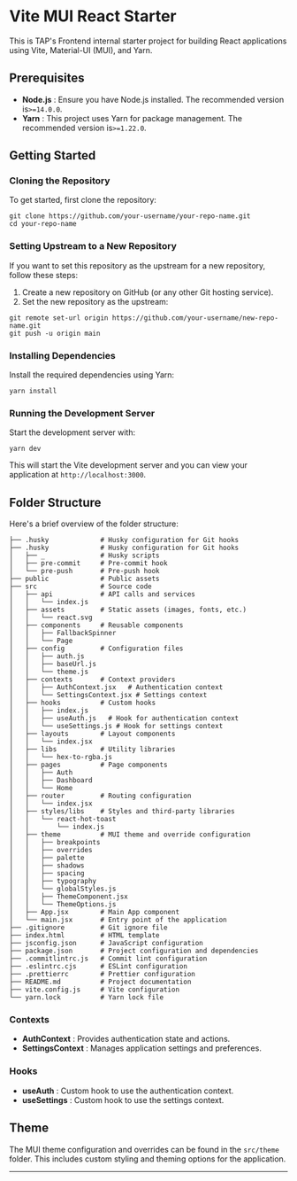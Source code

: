 # Vite MUI React Starter

This is TAP's Frontend internal starter project for building React applications using Vite, Material-UI (MUI), and Yarn.

## Prerequisites

* **Node.js** : Ensure you have Node.js installed. The recommended version is`>=14.0.0`.
* **Yarn** : This project uses Yarn for package management. The recommended version is`>=1.22.0`.

## Getting Started

### Cloning the Repository

To get started, first clone the repository:

<pre><div class="overflow-y-auto p-4" dir="ltr"><code class="!whitespace-pre hljs language-sh">git <span class="hljs-built_in">clone</span> https://github.com/your-username/your-repo-name.git
<span class="hljs-built_in">cd</span> your-repo-name
</code></div></div></pre>

### Setting Upstream to a New Repository

If you want to set this repository as the upstream for a new repository, follow these steps:

1. Create a new repository on GitHub (or any other Git hosting service).
2. Set the new repository as the upstream:

<pre><div class="overflow-y-auto p-4" dir="ltr"><code class="!whitespace-pre hljs language-sh">git remote set-url origin https://github.com/your-username/new-repo-name.git
git push -u origin main
</code></div></div></pre>

### Installing Dependencies

Install the required dependencies using Yarn:

<pre><div class="overflow-y-auto p-4" dir="ltr"><code class="!whitespace-pre hljs language-sh">yarn install
</code></div></div></pre>

### Running the Development Server

Start the development server with:

<pre><div class="overflow-y-auto p-4" dir="ltr"><code class="!whitespace-pre hljs language-sh">yarn dev
</code></div></div></pre>

This will start the Vite development server and you can view your application at `http://localhost:3000`.

## Folder Structure

Here's a brief overview of the folder structure:

<pre><div class="overflow-y-auto p-4" dir="ltr"><code class="!whitespace-pre hljs language-plaintext">├── .husky             # Husky configuration for Git hooks
├── .husky             # Husky configuration for Git hooks
│   ├── _              # Husky scripts
│   ├── pre-commit     # Pre-commit hook
│   └── pre-push       # Pre-push hook
├── public             # Public assets
├── src                # Source code
│   ├── api            # API calls and services
│   │   └── index.js
│   ├── assets         # Static assets (images, fonts, etc.)
│   │   └── react.svg
│   ├── components     # Reusable components
│   │   ├── FallbackSpinner
│   │   └── Page
│   ├── config         # Configuration files
│   │   ├── auth.js
│   │   ├── baseUrl.js
│   │   └── theme.js
│   ├── contexts       # Context providers
│   │   ├── AuthContext.jsx   # Authentication context
│   │   └── SettingsContext.jsx # Settings context
│   ├── hooks          # Custom hooks
│   │   ├── index.js
│   │   ├── useAuth.js   # Hook for authentication context
│   │   └── useSettings.js # Hook for settings context
│   ├── layouts        # Layout components
│   │   └── index.jsx
│   ├── libs           # Utility libraries
│   │   └── hex-to-rgba.js
│   ├── pages          # Page components
│   │   ├── Auth
│   │   ├── Dashboard
│   │   └── Home
│   ├── router         # Routing configuration
│   │   └── index.jsx
│   ├── styles/libs    # Styles and third-party libraries
│   │   └── react-hot-toast
│   │       └── index.js
│   ├── theme          # MUI theme and override configuration
│   │   ├── breakpoints
│   │   ├── overrides
│   │   ├── palette
│   │   ├── shadows
│   │   ├── spacing
│   │   ├── typography
│   │   └── globalStyles.js
│   │   ├── ThemeComponent.jsx
│   │   └── ThemeOptions.js
│   ├── App.jsx        # Main App component
│   └── main.jsx       # Entry point of the application
├── .gitignore         # Git ignore file
├── index.html         # HTML template
├── jsconfig.json      # JavaScript configuration
├── package.json       # Project configuration and dependencies
├── .commitlintrc.js   # Commit lint configuration
├── .eslintrc.cjs      # ESLint configuration
├── .prettierrc        # Prettier configuration
├── README.md          # Project documentation
├── vite.config.js     # Vite configuration
└── yarn.lock          # Yarn lock file
</code></div></div></pre>

### Contexts

* **AuthContext** : Provides authentication state and actions.
* **SettingsContext** : Manages application settings and preferences.

### Hooks

* **useAuth** : Custom hook to use the authentication context.
* **useSettings** : Custom hook to use the settings context.

## Theme

The MUI theme configuration and overrides can be found in the `src/theme` folder. This includes custom styling and theming options for the application.

---

